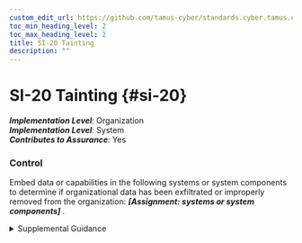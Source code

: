 ```yaml
---
custom_edit_url: https://github.com/tamus-cyber/standards.cyber.tamus.edu/tree/main/static/content/tamus.edu/TAMUS_profile.xml
toc_min_heading_level: 2
toc_max_heading_level: 2
title: SI-20 Tainting
description: ""
---
```


# SI-20 Tainting {#si-20}

_**Implementation Level**_: Organization\
_**Implementation Level**_: System\
_**Contributes to Assurance**_: Yes

### Control

Embed data or capabilities in the following systems or system components to determine if organizational data has been exfiltrated or improperly removed from the organization: <strong> <em>[Assignment: systems or system components]</em> </strong>.

<details>
  <summary>Supplemental Guidance</summary>

Many cyber-attacks target organizational information, or information that the organization holds on behalf of other entities (e.g., personally identifiable information), and exfiltrate that data. In addition, insider attacks and erroneous user procedures can remove information from the system that is in violation of the organizational policies. Tainting approaches can range from passive to active. A passive tainting approach can be as simple as adding false email names and addresses to an internal database. If the organization receives email at one of the false email addresses, it knows that the database has been compromised. Moreover, the organization knows that the email was sent by an unauthorized entity, so any packets it includes potentially contain malicious code, and that the unauthorized entity may have potentially obtained a copy of the database. Another tainting approach can include embedding false data or steganographic data in files to enable the data to be found via open-source analysis. Finally, an active tainting approach can include embedding software in the data that is able to <q xmlns="http://csrc.nist.gov/ns/oscal/1.0">call home,</q> thereby alerting the organization to its <q xmlns="http://csrc.nist.gov/ns/oscal/1.0">capture,</q> and possibly its location, and the path by which it was exfiltrated or removed.

</details>

